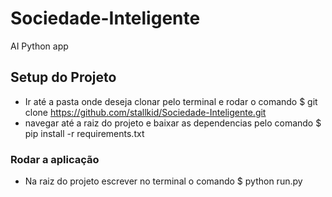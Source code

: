 # Sociedade-Inteligente
AI Python app

## Setup do Projeto
- Ir até a pasta onde deseja clonar pelo terminal e rodar o comando $ git clone https://github.com/stallkid/Sociedade-Inteligente.git
- navegar até a raiz do projeto e baixar as dependencias pelo comando $ pip install -r requirements.txt
### Rodar a aplicação
- Na raiz do projeto escrever no terminal o comando $ python run.py

